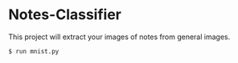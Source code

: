 # Notes-Classifier

This project will extract your images of notes from general images.
```
$ run mnist.py
```

[](https://github.com/himan16/Notes-Classifier/blob/master/image_after_using_cnn_Model.png)

